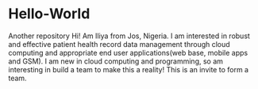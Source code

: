 # Hello-World
Another repository
Hi! Am Iliya from Jos, Nigeria. I am interested in robust and effective patient health record data management through cloud computing and appropriate end user applications(web base, mobile apps and GSM). I am new in cloud computing and programming, so am interesting in build a team to make this a reality!
This is an invite to form a team.
